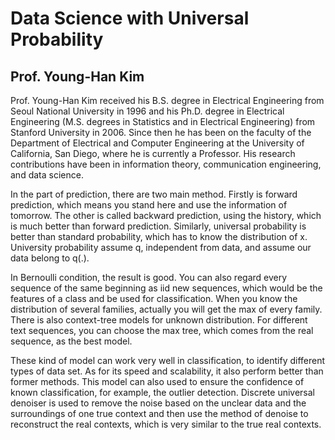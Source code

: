 # Data Science with Universal Probability  
## Prof. Young-Han Kim  

Prof. Young-Han Kim received his B.S. degree in Electrical Engineering from Seoul National University in 1996 and his Ph.D. degree in Electrical Engineering (M.S. degrees in Statistics and in Electrical Engineering) from Stanford University in 2006. Since then he has been on the faculty of the Department of Electrical and Computer Engineering at the University of California, San Diego, where he is currently a Professor. His research contributions have been in information theory, communication engineering, and data science.   

In the part of prediction, there are two main method. Firstly is forward prediction, which means you stand here and use the information of tomorrow. The other is called backward prediction, using the history, which is much better than forward prediction. Similarly, universal probability is better than standard probability, which has to know the distribution of x. University probability assume q, independent from data, and assume our data belong to q(.).  

In Bernoulli condition, the result is good. You can also regard every sequence of the same beginning as iid new sequences, which would be the features of a class and be used for classification. When you know the distribution of several families, actually you will get the max of every family. There is also context-tree models for unknown distribution. For different text sequences, you can choose the max tree, which comes from the real sequence, as the best model.   

These kind of model can work very well in classification, to identify different types of data set. As for its speed and scalability, it also perform better than former methods. This model can also used to ensure the confidence of known classification, for example, the outlier detection. Discrete universal denoiser is used to remove the noise based on the unclear data and the surroundings of one true context and then use the method of denoise to reconstruct the real contexts, which is very similar to the true real contexts.   
